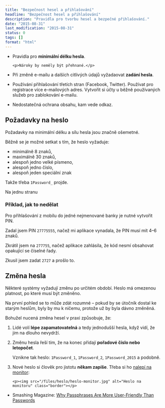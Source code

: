 ```yaml
---
title: "Bezpečnost hesel a přihlašování"
headline: "Bezpečnost hesel a přihlašování"
description: "Pravidla pro tvorbu hesel a bezpečné přihlašování."
date: "2015-08-31"
last_modification: "2015-08-31"
status: 0
tags: []
format: "html"
---
```


<ul>
  <li>
    <p>Pravidla pro <b>minimální délku hesla</b>.</p>
    
    <p>Nároky by neměly být přehnané.</p>
  </li>
  
  <li>
    <p>Při změně e-mailu a dalších citlivých údajů vyžadaovat <b>zadání hesla</b>.</p>
  </li>
  
  <li>
    <p>Používání přihlašování třetích stran (Facebook, Twitter). Používat pro registrace více e-mailových adres. Vytvořit si účty u běžně používaných služeb pro zablokování e-mailu.</p>
  </li>
  
  <li>Nedostatečná ochrana obsahu, kam vede odkaz.</li>
</ul>


<h2 id="pozadavky">Požadavky na heslo</h2>

<p>Požadavky na minimální délku a sílu hesla jsou značně ošemetné.</p>

<p>Běžně se je možné setkat s tím, že heslo vyžaduje:</p>

<ul>
  <li>minimálně 8 znaků,</li>
  <li>maximálně 30 znaků,</li>
  <li>alespoň jedno velké písmeno,</li>
  <li>alespoň jedno číslo,</li>
  <li>alespoň jeden speciální znak</li>
</ul>


<p>Takže třeba <code>1Password_</code> projde.</p>

<p>Na jednu stranu</p>


<h3 id="priklad">Příklad, jak to nedělat</h3>

<p>Pro přihlašování z mobilu do jedné nejmenované banky je nutné vytvořit PIN.</p>

<p>Zadal jsem PIN <code>27775555</code>, načež mi aplikace vynadala, že PIN musí mít 4–6 znaků.</p>

<p>Zkrátil jsem na <code>277755</code>, načež aplikace zahlásila, že kód nesmí obsahovat opakující se číselné řady.</p>

<p>Zkusil jsem zadat <code>2727</code> a prošlo to.</p>







<h2 id="zmena-hesla">Změna hesla</h2>

<p>Některé systémy vyžadují změnu po určitém období. Heslo má omezenou platnost, po které musí být změněno.</p>

<p>Na první pohled se to může zdát rozumné – pokud by se útočník dostal ke starým heslům, byly by mu k ničemu, protože už by byla dávno změněná.</p>



<p>Bohužel nucená změna hesel v praxi způsobuje, že:</p>

<ol>
  <li>
    <p>Lidé volí <b>lépe zapamatovatelná</b> a tedy jednodušší hesla, když vidí, že jim na dlouho nevydrží.</p>
  </li>  
  <li>
    <p>Změnu hesla řeší tím, že na konec přidají <b>pořadové číslo nebo letopočet</b>.</p>    
    <p>Vznikne tak heslo: <code>1Password_1</code>, <code>1Password_2</code>, <code>1Password_2015</code> a podobně.</p>
  </li>
  <li>
    <p>Nové heslo si člověk pro jistotu <b>někam zapíše</b>. Třeba si ho <a href="http://praha.idnes.cz/blanka-a-kuriozity-z-provozu-djp-/praha-zpravy.aspx?c=A151019_112525_praha-zpravy_nub">nalepí na monitor</a>:</p>
    
    <p><img src="/files/heslo/heslo-monitor.jpg" alt="Heslo na monitoru" class="border"></p>
  </li>
</ol>























<ul>
  <li>Smashing Magazine: <a href="http://www.smashingmagazine.com/2015/12/passphrases-more-user-friendly-passwords/">Why Passphrases Are More User-Friendly Than Passwords</a></li>
</ul>